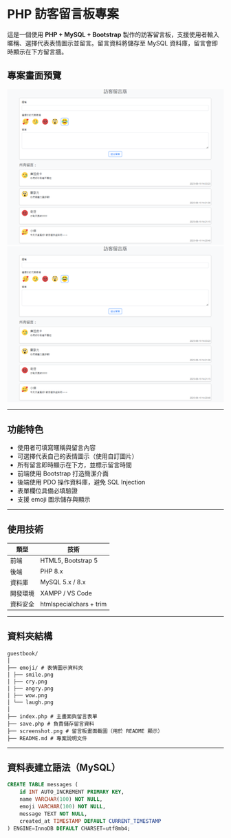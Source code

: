 # PHP 訪客留言板專案

這是一個使用 **PHP + MySQL + Bootstrap** 製作的訪客留言板，支援使用者輸入暱稱、選擇代表表情圖示並留言。留言資料將儲存至 MySQL 資料庫，留言會即時顯示在下方留言牆。

## 專案畫面預覽

![畫面截圖](screenshot.png)
![畫面截圖](screenshot.png)

---

## 功能特色

- 使用者可填寫暱稱與留言內容
- 可選擇代表自己的表情圖示（使用自訂圖片）
- 所有留言即時顯示在下方，並標示留言時間
- 前端使用 Bootstrap 打造簡潔介面
- 後端使用 PDO 操作資料庫，避免 SQL Injection
- 表單欄位具備必填驗證
- 支援 emoji 圖示儲存與顯示

---

## 使用技術

| 類型 | 技術 |
|------|------|
| 前端 | HTML5, Bootstrap 5 |
| 後端 | PHP 8.x |
| 資料庫 | MySQL 5.x / 8.x |
| 開發環境 | XAMPP / VS Code |
| 資料安全 | htmlspecialchars + trim |

---

## 資料夾結構

```
guestbook/
│
├── emoji/ # 表情圖示資料夾
│ ├── smile.png
│ ├── cry.png
│ ├── angry.png
│ ├── wow.png
│ └── laugh.png
│
├── index.php # 主畫面與留言表單
├── save.php # 負責儲存留言資料
├── screenshot.png # 留言板畫面截圖（用於 README 顯示）
├── README.md # 專案說明文件
```

---

## 資料表建立語法（MySQL）

```sql
CREATE TABLE messages (
    id INT AUTO_INCREMENT PRIMARY KEY,
    name VARCHAR(100) NOT NULL,
    emoji VARCHAR(100) NOT NULL,
    message TEXT NOT NULL,
    created_at TIMESTAMP DEFAULT CURRENT_TIMESTAMP
) ENGINE=InnoDB DEFAULT CHARSET=utf8mb4;
